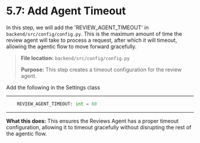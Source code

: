# 5.7: Add Agent Timeout

In this step, we will add the 'REVIEW_AGENT_TIMEOUT'  in `backend/src/config/config.py`. This is the maximum amount of time the review agent will take to process a request, after which it will timeout, allowing the agentic flow to move forward gracefully.

> **File location:** `backend/src/config/config.py`
>
> **Purpose:** This step creates a timeout configuration for the review agent.


Add the following in the Settings class

---

```python
    REVIEW_AGENT_TIMEOUT: int = 60
```

---

**What this does:**
This ensures the Reviews Agent has a proper timeout configuration, allowing it to timeout gracefully without disrupting the rest of the agentic flow.
